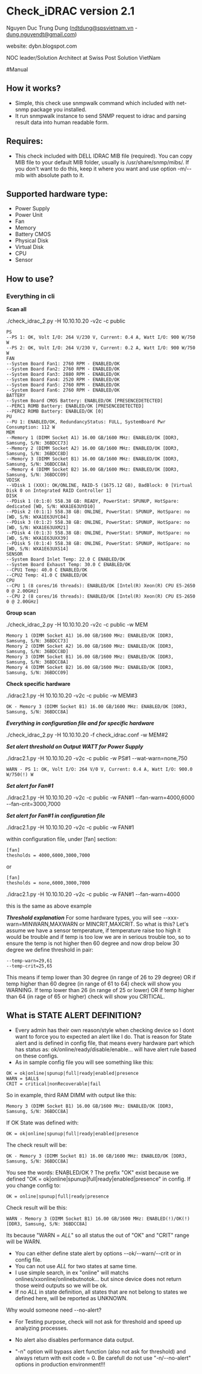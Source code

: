 # Check_iDRAC version 2.1
Nguyen Duc Trung Dung (ndtdung@spsvietnam.vn - dung.nguyendt@gmail.com)

website: dybn.blogspot.com

NOC leader/Solution Architect at Swiss Post Solution VietNam

#Manual 

## How it works?
- Simple, this check use snmpwalk command which included with net-snmp package you installed.
- It run snmpwalk instance to send SNMP request to idrac and parsing result data into human readable form.

## Requires:
- This check included with DELL IDRAC MIB file (required). You can copy MIB file to your default MIB folder, usually
is /usr/share/snmp/mibs/. If you don't want to do this, keep it where you want and use option -m/--mib with absolute path to
it.

## Supported hardware type:
- Power Supply
- Power Unit
- Fan
- Memory
- Battery CMOS
- Physical Disk
- Virtual Disk
- CPU
- Sensor

## How to use?
### Everything in cli
**Scan all**

./check_idrac_2.py -H 10.10.10.20 -v2c -c public

```PS
PS
--PS 1: OK, Volt I/O: 264 V/230 V, Current: 0.4 A, Watt I/O: 900 W/750 W
--PS 2: OK, Volt I/O: 264 V/230 V, Current: 0.2 A, Watt I/O: 900 W/750 W
FAN
--System Board Fan1: 2760 RPM - ENABLED/OK
--System Board Fan2: 2760 RPM - ENABLED/OK
--System Board Fan3: 2880 RPM - ENABLED/OK
--System Board Fan4: 2520 RPM - ENABLED/OK
--System Board Fan5: 2760 RPM - ENABLED/OK
--System Board Fan6: 2760 RPM - ENABLED/OK
BATTERY
--System Board CMOS Battery: ENABLED/OK [PRESENCEDETECTED]
--PERC1 ROMB Battery: ENABLED/OK [PRESENCEDETECTED]
--PERC2 ROMB Battery: ENABLED/OK [0]
PU
--PU 1: ENABLED/OK, RedundancyStatus: FULL, SystemBoard Pwr Consumption: 112 W
MEM
--Memory 1 (DIMM Socket A1) 16.00 GB/1600 MHz: ENABLED/OK [DDR3, Samsung, S/N: 36BDCC73]
--Memory 2 (DIMM Socket A2) 16.00 GB/1600 MHz: ENABLED/OK [DDR3, Samsung, S/N: 36BDCC8D]
--Memory 3 (DIMM Socket B1) 16.00 GB/1600 MHz: ENABLED/OK [DDR3, Samsung, S/N: 36BDCC8A]
--Memory 4 (DIMM Socket B2) 16.00 GB/1600 MHz: ENABLED/OK [DDR3, Samsung, S/N: 36BDCC09]
VDISK
--VDisk 1 (XXX): OK/ONLINE, RAID-5 (1675.12 GB), BadBlock: 0 [Virtual Disk 0 on Integrated RAID Controller 1]
DISK
--PDisk 1 (0:1:0) 558.38 GB: READY, PowerStat: SPUNUP, HotSpare: dedicated [WD, S/N: WXA1E63UYD10]
--PDisk 2 (0:1:1) 558.38 GB: ONLINE, PowerStat: SPUNUP, HotSpare: no [WD, S/N: WXA1E63UYC84]
--PDisk 3 (0:1:2) 558.38 GB: ONLINE, PowerStat: SPUNUP, HotSpare: no [WD, S/N: WXA1E63UXM21]
--PDisk 4 (0:1:3) 558.38 GB: ONLINE, PowerStat: SPUNUP, HotSpare: no [WD, S/N: WXA1E63UXX39]
--PDisk 5 (0:1:4) 558.38 GB: ONLINE, PowerStat: SPUNUP, HotSpare: no [WD, S/N: WXA1E63UXS14]
SENSOR
--System Board Inlet Temp: 22.0 C ENABLED/OK
--System Board Exhaust Temp: 30.0 C ENABLED/OK
--CPU1 Temp: 40.0 C ENABLED/OK
--CPU2 Temp: 41.0 C ENABLED/OK
CPU
--CPU 1 (8 cores/16 threads): ENABLED/OK [Intel(R) Xeon(R) CPU E5-2650 0 @ 2.00GHz]
--CPU 2 (8 cores/16 threads): ENABLED/OK [Intel(R) Xeon(R) CPU E5-2650 0 @ 2.00GHz]
```

**Group scan**

./check_idrac_2.py -H 10.10.10.20 -v2c -c public -w MEM

```
Memory 1 (DIMM Socket A1) 16.00 GB/1600 MHz: ENABLED/OK [DDR3, Samsung, S/N: 36BDCC73]
Memory 2 (DIMM Socket A2) 16.00 GB/1600 MHz: ENABLED/OK [DDR3, Samsung, S/N: 36BDCC8D]
Memory 3 (DIMM Socket B1) 16.00 GB/1600 MHz: ENABLED/OK [DDR3, Samsung, S/N: 36BDCC8A]
Memory 4 (DIMM Socket B2) 16.00 GB/1600 MHz: ENABLED/OK [DDR3, Samsung, S/N: 36BDCC09]
```

**Check specific hardware**

./idrac2.1.py -H 10.10.10.20 -v2c -c public -w MEM#3

```
OK - Memory 3 (DIMM Socket B1) 16.00 GB/1600 MHz: ENABLED/OK [DDR3, Samsung, S/N: 36BDCC8A]
```

***Everything in configuration file and for specific hardware***

./check_idrac_2.py -H 10.10.10.20 -f check_idrac.conf -w MEM#2

***Set alert threshold on Output WATT for Power Supply***

./idrac2.1.py -H 10.10.10.20 -v2c -c public -w PS#1 --wat-warn=none,750

```
WARN - PS 1: OK, Volt I/O: 264 V/0 V, Current: 0.4 A, Watt I/O: 900.0 W/750(!) W
```

***Set alert for Fan#1***

./idrac2.1.py -H 10.10.10.20 -v2c -c public -w FAN#1 --fan-warn=4000,6000 --fan-crit=3000,7000

***Set alert for Fan#1 in configuration file***

./idrac2.1.py -H 10.10.10.20 -v2c -c public -w FAN#1

within configuration file, under [fan] section:

```
[fan]
thesholds = 4000,6000,3000,7000
```

or 

```
[fan]
thesholds = none,6000,3000,7000
```

./idrac2.1.py -H 10.10.10.20 -v2c -c public -w FAN#1 --fan-warn=4000

this is the same as above example

***Threshold explanation***
For some hardware types, you will see --xxx-warn=MINWARN,MAXWARN or MINCRIT,MAXCRIT. So what is this?
Let's assume we have a sensor temperature, if temperature raise too high it would be trouble and if temp is too low we are in serious trouble too, so to ensure the temp is not higher then 60 degree and now drop below 30 degree we define threshold in pair:
```
--temp-warn=29,61
--temp-crit=25,65
```
This means if temp lower than 30 degree (in range of 26 to 29 degree) OR if temp higher than 60 degree (in range of 61 to 64) check will show you WARNING.
If temp lower than 26 (in range of 25 or lower) OR if temp higher than 64 (in rage of 65 or higher) check will show you CRITICAL.

## What is STATE ALERT DEFINITION?
- Every admin has their own reason/style when checking device so I dont want to force you to expected
an alert like I do. That is reason for State alert and is defined in config file, that means
every hardware part which has status as: ok/online/ready/disable/enable... will have
alert rule based on these configs.
- As in sample config file you will see something like this:

```
OK = ok|online|spunup|full|ready|enabled|presence
WARN = $ALL$
CRIT = critical|nonRecoverable|fail
```

So in example, third RAM DIMM with output like this:
```
Memory 3 (DIMM Socket B1) 16.00 GB/1600 MHz: ENABLED/OK [DDR3, Samsung, S/N: 36BDCC8A]
```
If OK State was defined with: 
```
OK = ok|online|spunup|full|ready|enabled|presence
```
The check result will be:
```
OK - Memory 3 (DIMM Socket B1) 16.00 GB/1600 MHz: ENABLED/OK [DDR3, Samsung, S/N: 36BDCC8A]
```
You see the words: ENABLED/OK ? The prefix "OK" exist because we defined "OK = ok|online|spunup|full|ready|enabled|presence" in config. If you change config to:
```
OK = online|spunup|full|ready|presence
```
Check result will be this:
```
WARN - Memory 3 (DIMM Socket B1) 16.00 GB/1600 MHz: ENABLED(!)/OK(!) [DDR3, Samsung, S/N: 36BDCC8A]
```

Its because "WARN = $ALL$" so all status the out of "OK" and "CRIT" range will be WARN.
- You can either define state alert by options --ok/--warn/--crit or in config file.
- You can not use $ALL$ for two states at same time.
- I use simple search, in ex "online" will matchs onlines/xxonline/onlinebutnotok... but since device does not return
those weird outputs so we will be ok.
- If no $ALL$ in state definition, all states that are not belong to states we defined here, will be reported as UNKNOWN.

Why would someone need --no-alert?
- For Testing purpose, check will not ask for threshold and speed up analyzing processes.
- No alert also disables performance data output.

- "-n" option will bypass alert function (also not ask for threshold) and always return with exit code = 0. Be carefull
do not use "-n/--no-alert" options in production environment!!!
